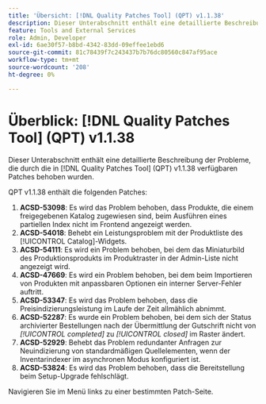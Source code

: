 ```yaml
---
title: 'Übersicht: [!DNL Quality Patches Tool] (QPT) v1.1.38'
description: Dieser Unterabschnitt enthält eine detaillierte Beschreibung der Probleme, die durch die in Version 1.1.38  [!DNL Quality Patches Tool]  Patches behoben wurden.
feature: Tools and External Services
role: Admin, Developer
exl-id: 6ae30f57-b8bd-4342-83dd-09effee1ebd6
source-git-commit: 81c78439f7c243437b7b76dc80560c847af95ace
workflow-type: tm+mt
source-wordcount: '208'
ht-degree: 0%

---
```


# Überblick: [!DNL Quality Patches Tool] (QPT) v1.1.38

Dieser Unterabschnitt enthält eine detaillierte Beschreibung der Probleme, die durch die in [!DNL Quality Patches Tool] (QPT) v1.1.38 verfügbaren Patches behoben wurden.

QPT v1.1.38 enthält die folgenden Patches:

1. **ACSD-53098**: Es wird das Problem behoben, dass Produkte, die einem freigegebenen Katalog zugewiesen sind, beim Ausführen eines partiellen Index nicht im Frontend angezeigt werden.
1. **ACSD-54018**: Behebt ein Leistungsproblem mit der Produktliste des [!UICONTROL Catalog]-Widgets.
1. **ACSD-54111**: Es wird ein Problem behoben, bei dem das Miniaturbild des Produktionsprodukts im Produktraster in der Admin-Liste nicht angezeigt wird.
1. **ACSD-47669**: Es wird ein Problem behoben, bei dem beim Importieren von Produkten mit anpassbaren Optionen ein interner Server-Fehler auftritt.
1. **ACSD-53347**: Es wird das Problem behoben, dass die Preisindizierungsleistung im Laufe der Zeit allmählich abnimmt.
1. **ACSD-52287**: Es wurde ein Problem behoben, bei dem sich der Status archivierter Bestellungen nach der Übermittlung der Gutschrift nicht von *[!UICONTROL completed]* zu *[!UICONTROL closed]* im Raster ändert.
1. **ACSD-52929**: Behebt das Problem redundanter Anfragen zur Neuindizierung von standardmäßigen Quellelementen, wenn der Inventarindexer im asynchronen Modus konfiguriert ist.
1. **ACSD-53824**: Es wird das Problem behoben, dass die Bereitstellung beim Setup-Upgrade fehlschlägt.

Navigieren Sie im Menü links zu einer bestimmten Patch-Seite.
